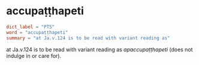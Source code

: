 # accupaṭṭhapeti

``` toml
dict_label = "PTS"
word = "accupaṭṭhapeti"
summary = "at Ja.v.124 is to be read with variant reading as"
```

at Ja.v.124 is to be read with variant reading as *apaccupaṭṭhapeti* (does not indulge in or care for).

